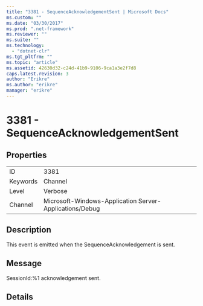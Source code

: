 ```yaml
---
title: "3381 - SequenceAcknowledgementSent | Microsoft Docs"
ms.custom: ""
ms.date: "03/30/2017"
ms.prod: ".net-framework"
ms.reviewer: ""
ms.suite: ""
ms.technology: 
  - "dotnet-clr"
ms.tgt_pltfrm: ""
ms.topic: "article"
ms.assetid: 42630d32-c24d-41b9-9106-9ca1a3e2f7d8
caps.latest.revision: 3
author: "Erikre"
ms.author: "erikre"
manager: "erikre"
---
```

# 3381 - SequenceAcknowledgementSent
## Properties  
  
|||  
|-|-|  
|ID|3381|  
|Keywords|Channel|  
|Level|Verbose|  
|Channel|Microsoft-Windows-Application Server-Applications/Debug|  
  
## Description  
 This event is emitted when the SequenceAcknowledgement is sent.  
  
## Message  
 SessionId:%1 acknowledgement sent.  
  
## Details